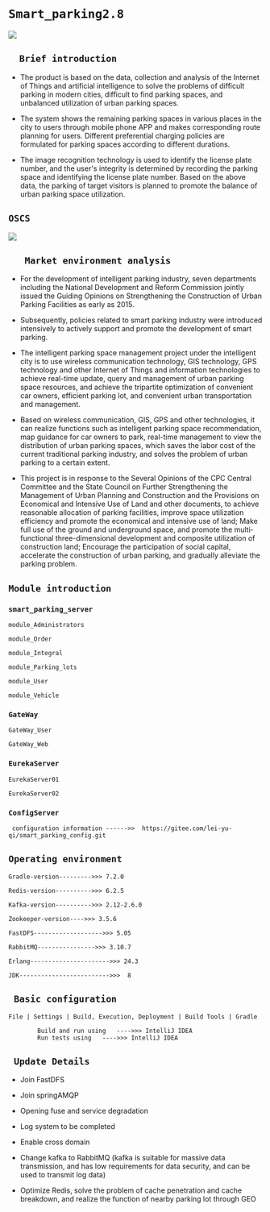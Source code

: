 # `Smart_parking2.8`

<a href="https://www.oscs1024.com/project/oscs/993302761/Smart_parking2.0?ref=badge_small" alt="OSCS Status"><img src="https://www.oscs1024.com/platform/badge/993302761/Smart_parking2.0.svg?size=small"/></a>


##  	`   Brief introduction   `

* The product is based on the data, collection and analysis of the Internet of Things and artificial intelligence to solve the problems of difficult parking in modern cities, difficult to find parking spaces, and unbalanced utilization of urban parking spaces.


* The system shows the remaining parking spaces in various places in the city to users through mobile phone APP and makes corresponding route planning for users. Different preferential charging policies are formulated for parking spaces according to different durations.


* The image recognition technology is used to identify the license plate number, and the user's integrity is determined by recording the parking space and identifying the license plate number. Based on the above data, the parking of target visitors is planned to promote the balance of urban parking space utilization.  




## `OSCS`

<a href="https://www.oscs1024.com/project/oscs/993302761/Smart_parking2.0?ref=badge_large" alt="OSCS Status"><img src="https://www.oscs1024.com/platform/badge/993302761/Smart_parking2.0.svg?size=large"/></a>



##  `	 Market environment analysis    `

* For the development of intelligent parking industry, seven departments including the National Development and Reform Commission jointly issued the Guiding Opinions on Strengthening the Construction of Urban Parking Facilities as early as 2015.

* Subsequently, policies related to smart parking industry were introduced intensively to actively support and promote the development of smart parking.



* The intelligent parking space management project under the intelligent city is to use wireless communication technology, GIS technology, GPS technology and other Internet of Things and information technologies to achieve real-time update, query and management of urban parking space resources, and achieve the tripartite optimization of convenient car owners, efficient parking lot, and convenient urban transportation and management.


* Based on wireless communication, GIS, GPS and other technologies, it can realize functions such as intelligent parking space recommendation, map guidance for car owners to park, real-time management to view the distribution of urban parking spaces, which saves the labor cost of the current traditional parking industry, and solves the problem of urban parking to a certain extent.

* This project is in response to the Several Opinions of the CPC Central Committee and the State Council on Further Strengthening the Management of Urban Planning and Construction and the Provisions on Economical and Intensive Use of Land and other documents, to achieve reasonable allocation of parking facilities, improve space utilization efficiency and promote the economical and intensive use of land; Make full use of the ground and underground space, and promote the multi-functional three-dimensional development and composite utilization of construction land; Encourage the participation of social capital, accelerate the construction of urban parking, and gradually alleviate the parking problem.

##  ` Module introduction `

###  `smart_parking_server`
	
 
	module_Administrators   

	module_Order	           
	
	module_Integral	          

	module_Parking_lots     

	module_User                

	module_Vehicle           

###  `GateWay  `

	GateWay_User

	GateWay_Web

###  `EurekaServer`


	EurekaServer01

	EurekaServer02


### `ConfigServer`

	 configuration information ------>>  https://gitee.com/lei-yu-qi/smart_parking_config.git
		


## ` Operating environment `

	Gradle-version--------->>> 7.2.0

	Redis-version---------->>> 6.2.5

	Kafka-version---------->>> 2.12-2.6.0

	Zookeeper-version---->>> 3.5.6

	FastDFS------------------->>> 5.05
	
	RabbitMQ---------------->>> 3.10.7
	
	Erlang---------------------->>> 24.3
	
	JDK------------------------->>>  8
	

## `  Basic configuration  `

	File | Settings | Build, Execution, Deployment | Build Tools | Gradle  
	
			Build and run using   ---->>> IntelliJ IDEA
			Run tests using   ---->>> IntelliJ IDEA

## `  Update Details  `

* Join FastDFS

* Join springAMQP

* Opening fuse and service degradation 

* Log system to be completed

* Enable cross domain

* Change kafka to RabbitMQ (kafka is suitable for massive data transmission, and has low requirements for data security, and can be used to transmit log data)

* Optimize Redis, solve the problem of cache penetration and cache breakdown, and realize the function of nearby parking lot through GEO
